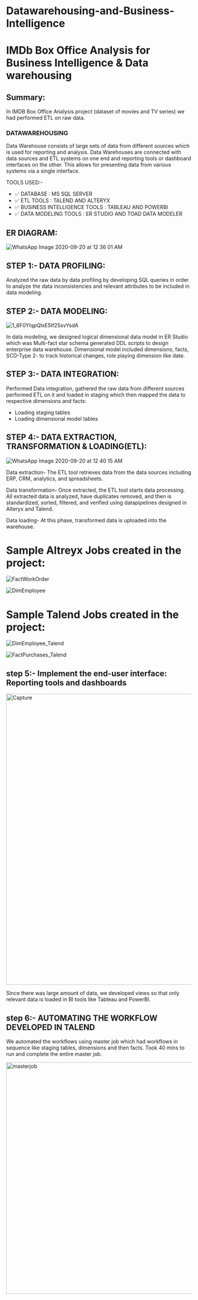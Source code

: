 # Datawarehousing-and-Business-Intelligence


# IMDb Box Office Analysis for Business Intelligence & Data warehousing

## Summary:

In IMDB Box Office Analysis project (dataset of movies and TV series) we had performed ETL on raw data. 

### DATAWAREHOUSING
Data Warehouse consists of large sets of data from different sources which is used for reporting and analysis. Data Warehouses are connected with data sources and ETL systems on one end and reporting tools or dashboard interfaces on the other. This allows for presenting data from various systems via a single interface.

TOOLS USED:-

- :white_check_mark: DATABASE : MS SQL SERVER
- :white_check_mark: ETL TOOLS : TALEND AND ALTERYX
- :white_check_mark: BUSINESS INTELLIGENCE TOOLS : TABLEAU AND POWERBI
- :white_check_mark: DATA MODELING TOOLS : ER STUDIO AND TOAD DATA MODELER

## ER DIAGRAM:

![WhatsApp Image 2020-09-20 at 12 36 01 AM](https://user-images.githubusercontent.com/57429405/125008872-69530580-e031-11eb-810a-9aa20281f9de.jpeg)

## STEP 1:- DATA PROFILING:

Analyzed the raw data by data profiling by developing SQL queries in order to analyze the data inconsistencies and relevant attributes to be included in data modeling.

## STEP 2:- DATA MODELING:

![1_6F0YlqpQlxE5If25svYsdA](https://user-images.githubusercontent.com/57429405/125009121-e8e0d480-e031-11eb-93a3-e35ab359c3c6.png)

In data modeling, we designed logical dimensional data model in ER Studio which was Multi-fact star schema generated DDL scripts to design enterprise data warehouse. Dimensional model included dimensions, facts, SCD-Type 2- to track historical changes, role playing dimension like date. 

## STEP 3:- DATA INTEGRATION:

Performed Data integration, gathered the raw data from different sources performed ETL on it and loaded in staging which then mapped the data to respective dimensions and facts:

-	Loading staging tables
-	Loading dimensional model tables

## STEP 4:- DATA EXTRACTION, TRANSFORMATION & LOADING(ETL):

![WhatsApp Image 2020-09-20 at 12 40 15 AM](https://user-images.githubusercontent.com/57429405/125008828-550f0880-e031-11eb-8231-df92ab4f9332.jpeg)

Data extraction- The ETL tool retrieves data from the data sources including ERP, CRM, analytics, and spreadsheets.

Data transformation- Once extracted, the ETL tool starts data processing. All extracted data is analyzed, have duplicates removed, and then is standardized, sorted, filtered, and verified using datapipelines designed in Alteryx and Talend.

Data loading- At this phase, transformed data is uploaded into the warehouse.

# Sample Altreyx Jobs created in the project:

![FactWorkOrder](https://user-images.githubusercontent.com/57429405/125508426-9b0038da-236b-4175-aae7-c60010b42a86.png)

![DimEmployee](https://user-images.githubusercontent.com/57429405/125508595-87989b0c-e7e8-4f76-b7ce-c1e5834112a5.png)


# Sample Talend Jobs created in the project:

![DimEmployee_Talend](https://user-images.githubusercontent.com/57429405/125508776-1af5c1d7-c6cc-4736-9208-38ff5d660e90.png)

![FactPurchases_Talend](https://user-images.githubusercontent.com/57429405/125508840-b5c329e2-0d1f-4d86-8123-caefa8d9043a.png)

## step 5:- Implement the end-user interface: Reporting tools and dashboards

<img width="788" alt="Capture" src="https://user-images.githubusercontent.com/57429405/125010044-c354ca80-e033-11eb-9064-66c96d4f56d4.PNG">

Since there was large amount of data, we developed views so that only relevant data is loaded in BI tools like Tableau and PowerBI.

## step 6:- AUTOMATING THE WORKFLOW DEVELOPED IN TALEND

We automated the workflows using master job which had workflows in sequence like staging tables, dimensions and then facts.
Took 40 mins to run and complete the entire master job.

<img width="627" alt="masterjob" src="https://user-images.githubusercontent.com/57429405/125010288-3a8a5e80-e034-11eb-8914-963a9092f42f.PNG">
